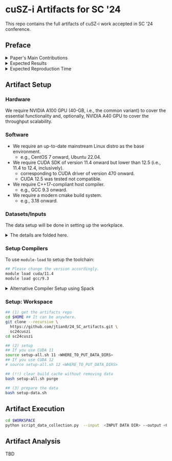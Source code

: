 # cuSZ-i Artifacts for SC '24

This repo contains the full artifacts of cuSZ-i work accepted in SC '24 conference.

## Preface
<details>
<summary>
Paper's Main Contributions
</summary>

- `C_1` We develop a GPU-optimized interpolation-based data predictor *G-Interp* with highly parallelized efficient interpolation, which can present excellent data prediction accuracy.
- `C_2` We design a lightweight interpolation auto-tuning kernel for GPU interpolation to optimize both the performance and compression quality of cuSZ-*i*.
- `C_3` We improve the implementation of GPU-based Huffman encoding and import a new lossless module to reduce its encoding redundancy further.
- `C_4` cuSZ-*i* improves compression ratio over other state-of-the-art GPU-based scientific lossy compressors by up to 476\% under the same error bound or PSNR. Meanwhile, it preserves a compression throughput of the same magnitude as other GPU compressors.

</details>

<details>
<summary>
Expected Results
</summary>
With the provided setup, the artifacts reproduce the experimental results reported in the paper, verifying cuSZ-*i*'s high compression ratio and quality and moderate throughput.
</details>

<details>
<summary>
Expected Reproduction Time
</summary>
Normally,

- The setup can be completed in 10 minutes.
- The executions should take 1 hour.
- The analysis can take a few minutes.

In case of the compatibility issue, we *alternatively* provide the `spack` installation instruction to replicate our tested environment:

- Please refer to the installation section for details.
- The \emph{alternative} Spack installation/deployment significantly increases the setup time to one hour due to building everything from the source code.
- The time for executions and the analysis remains unchanged.

</details>

## Artifact Setup

### Hardware

We require NVIDIA A100 GPU (40-GB, i.e., the common variant) to cover the essential functionality and, optionally, NVIDIA A40 GPU to cover the throughput scalability.

### Software

- We require an up-to-date mainstream Linux distro as the base environment.
  - e.g., CentOS 7 onward, Ubuntu 22.04.
- We require CUDA SDK of version 11.4 onward but lower than 12.5 (i.e., 11.4 to 12.4, inclusively).
  - corresponding to CUDA driver of version 470 onward.
  - CUDA 12.5 was tested not compatible.
- We require C++17-compliant host compiler.
  - e.g., GCC 9.3 onward.
- We require a modern cmake build system.
  - e.g., 3.18 onward. 


### Datasets/Inputs

The data setup will be done in setting up the workplace. 

<details>
<summary>
The details are folded here.
</summary>

- JHTDB 
  - Though hosted on https://turbulence.pha.jhu.edu/ as open data, it requires a token to access the data, which prohibits us from automating the data preprocessing. Thus, we don't include JHTDB datafields for the artifacts.
- Miranda, Nyx, QMCPack, S3D 
  - hosted on https://sdrbench.github.io
- RTM data are from proprietary simulations
  - which are not open to the public.
  - We exclude the use of RTM in this artifact.

</details>  

### Setup Compilers

To use `module-load` to setup the toolchain:

```bash
## Please change the version accordingly.
module load cuda/11.4
module load gcc/9.3
````

<details>
<summary>
Alternative Compiler Setup using Spack 
</summary>

```bash
cd $HOME
git clone -c feature.manyFiles=true \
https://github.com/spack/spack.git
## Now, initialize Spack on terminal start
## It is recommended to add the next line to
## "$HOME/.bashrc" or "$HOME/.zshrc"
. $HOME/spack/share/spack/setup-env.sh
## For other shells, please refer to the
## instruction by typing (quotes not included)
## "$HOME/spack/bin/spack load"
spack compiler find
spack install gcc@9.3.0
spack install cuda@12.4.1%gcc@9.3.0
```

</details>

### Setup: Workspace

```bash
## (1) get the artifacts repo
cd $HOME ## It can be anywhere.
git clone --recursive \
  https://github.com/jtian0/24_SC_artifacts.git \
  sc24cuszi
cd sc24cuszi

## (2) setup
## If you use CUDA 11
source setup-all.sh 11 <WHERE_TO_PUT_DATA_DIRS>
## If you use CUDA 12
# source setup-all.sh 12 <WHERE_TO_PUT_DATA_DIRS>

## (!!) clear build cache without removing data
bash setup-all.sh purge

## (3) prepare the data
bash setup-data.sh
```

## Artifact Execution

```bash
cd $WORKSPACE
python script_data_collection.py  --input  <INPUT DATA DIR> --output <OUTPUT DATA DIR> --dims [x] [y] [z]
```


## Artifact Analysis

TBD

<!-- ## Installation

```bash
git clone https://github.com/jtian0/bitcomp_lossless_example.git
cd bitcomp_lossless_example

## python setup.py [CUDA/NVCC VERSION: 11 or 12]
## Can be identified using `nvcc --version`
python setup.py 12
```

Before running, we need to setup `LD_LIBRARY_PATH`

```bash
# if it is `python setup.py 12`
export LD_LIBRARY_PATH=$(pwd)/nvcomp3.0.5-cuda12/lib:$LD_LIBRARY_PATH    
# if it is `python setup.py 11`
#export LD_LIBRARY_PATH=$(pwd)/nvcomp3.0.5-cuda11/lib:$LD_LIBRARY_PATH    
```

### Compression
To compress a file with Bitcomp, use the following command:

```bash
./bitcomp_example -c /path/to/file
```

This will compress the file located at `/path/to/file` using Bitcomp's lossless compression algorithm. The compressed file name is `/path/to/file.bitcomp`.

### Decompression
To decompress a file that has been compressed using Bitcomp, use the command:

```bash
./bitcomp_example -d /path/to/compressed/file
```

Here, `/path/to/compressed/file` is the path to the file that you want to decompress. The decompressed file name is `/path/to/compressed/file.decompressed`.

### Roundtrip Verification
For a roundtrip process (compress and then decompress a file), and to verify the integrity and correctness of the process, use:

```bash
./bitcomp_example -r /path/to/file
```

This command performs both compression and decompression on `/path/to/file`, allowing you to verify that the original file and the decompressed file are identical.

## Case Study with cuSZ-Interp

Please refer to the [artifact of cuSZ with interpolation](https://github.com/Meso272/cusz-I). Please also refer to [our arXiv'ed paper in submission](https://arxiv.org/pdf/2312.05492.pdf). The synopisis of setting up cuSZ-I is as follows. 
```bash
# In the desired root directory
git clone https://github.com/Meso272/cusz-I.git cusz-interp
cd cusz-interp && mkdir build && cd build

cmake .. \
    -DPSZ_BACKEND=cuda \
    -DPSZ_BUILD_EXAMPLES=on \
    -DCMAKE_CUDA_ARCHITECTURES="70;80;86" \
    -DCMAKE_BUILD_TYPE=Release \
    -DCMAKE_COLOR_DIAGNOSTICS=on \
#    -DCMAKE_INSTALL_PREFIX=[/path/to/install/dir]
make -j

# type cuszi (inside its build dir) for the quick help
```

In the case study, we perform `cuszi` compression to have the scientific data encoded with Huffman codec. Then, the output of `cuszi` is the input of `bitcomp_example`. The final compress ratio is `CR-cusz` multiplied by `CR-bitcomp`. 

```bash
## using default Spline predictor
cuszi -t f32 -m r2r -e [ErrorBound] -i [/PATH/TO/DATA] -l [X]x[Y]x[Z] -z --report time
cuszi -i [/PATH/TO/DATA].cusza -x --report time --compare [/PATH/TO/DATA]

## using Lorenzo predictor for comparison
cuszi -t f32 -m r2r -e [ErrorBound] -i [/PATH/TO/DATA] -l [X]x[Y]x[Z] -z --report time -- predictor lorenzo
cuszi -i [/PATH/TO/DATA].cusza -x --report time --compare [/PATH/TO/DATA]
```

- The output of `cuszi`-compress is `<original filname>.cusza`
- The output of `cuszi`-decompress is `<original filname>.cuszx`
- To see the complete pipeline demonstration (`cuszi` + `bitcomp`) 

  ```bash
  `bitcomp_example -c /path/to/<original filename>.cusza`
  ```



It is also worth noting that 1) the input size of `bitcomp` is sufficiently small, so that appending `bitcomp` will not noticeably decrease the end-to-end throughput; 2) while `cuszi` may not be the fastest in processing, its high compression ratio offers significant benefits in data transfer rates, making it a preferred choice in certain scientific applications with frequent data movements. 

We are also working on a substitution dictionary-like codec to propriatery bitcomp, which is supposed to enable better integration. -->
